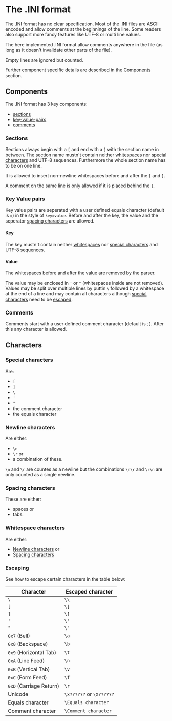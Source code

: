 # The .INI format

The .INI format has no clear specification. Most of the .INI files are ASCII encoded and allow comments at the beginnings of the line. Some readers also support more fancy features like UTF-8 or multi line values.

The here implemented .INI format allow comments anywhere in the file (as long as it doesn't invalidate other parts of the file).

Empty lines are ignored but counted.

Further component specific details are described in the [Components](#components) section.

## Components

The .INI format has 3 key components:
* [sections](#sections)
* [key-value-pairs](#key-value-pairs)
* [comments](#comments)

### Sections

Sections always begin with a ```[``` and end with a ```]``` with the section name in between. The section name mustn't contain neither [whitespaces](#whitespace-characters) nor [special characters](#special-characters) and UTF-8 sequences.
Furthermore the whole section name has to be on one line. 

It is allowed to insert non-newline whitespaces before and after the ```[``` and ```]```.

A comment on the same line is only allowed if it is placed behind the ```]```.

### Key Value pairs

Key value pairs are seperated with a user defined equals character (default is ```=```) in the style of ```key=value```. Before and after the key, the value and the seperator [spacing characters](#spacing-characters) are allowed.

#### Key

The key mustn't contain neither [whitespaces](#whitespace-characters) nor [special characters](#special-characters) and UTF-8 sequences.

#### Value

The whitespaces before and after the value are removed by the parser.

The value may be enclosed in ```'``` or ```"``` (whitespaces inside are not removed). Values may be split over multiple lines by puttin ```\``` followed by a whitespace at the end of a line and may contain all characters although [special characters](#special-characters) need to be [escaped](#escaping).

### Comments

Comments start with a user defined comment character (default is ```;```). After this any character is allowed.

## Characters

### Special characters

Are:
* ```[```
* ```]```
* ```\```
* ```'```
* ```"```
* the comment character
* the equals character

### Newline characters

Are either:
* ```\n```
* ```\r``` or
* a combination of these.

```\n``` and ```\r``` are countes as a newline but the combinations ```\n\r``` and ```\r\n``` are only counted as a single newline.

### Spacing characters

These are either:
* spaces or
* tabs.

### Whitespace characters

Are either:
* [Newline characters](#newline-characters) or
* [Spacing characters](#whitespace-characters)

### Escaping

See how to escape certain characters in the table below:

Character | Escaped character
----------|------------------
```\```|```\\```
```[```|```\[```
```]```|```\]```
```'```|```\'```
```"```|```\"```
```0x7``` (Bell)|```\a```
```0x8``` (Backspace)|```\b```
```0x9``` (Horizontal Tab)|```\t```
```0xA``` (Line Feed)|```\n```
```0xB``` (Vertical Tab)|```\v```
```0xC``` (Form Feed)|```\f```
```0xD``` (Carriage Return)|```\r```
Unicode|```\x??????``` or ```\X??????```
Equals character|```\Equals character```
Comment character|```\Comment character```
